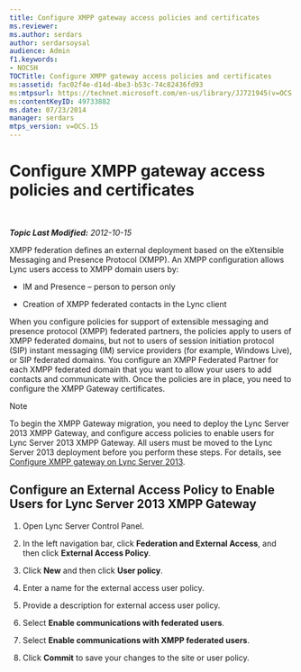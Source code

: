 ```yaml
---
title: Configure XMPP gateway access policies and certificates
ms.reviewer: 
ms.author: serdars
author: serdarsoysal
audience: Admin
f1.keywords:
- NOCSH
TOCTitle: Configure XMPP gateway access policies and certificates
ms:assetid: fac02f4e-d14d-4be3-b53c-74c82436fd93
ms:mtpsurl: https://technet.microsoft.com/en-us/library/JJ721945(v=OCS.15)
ms:contentKeyID: 49733882
ms.date: 07/23/2014
manager: serdars
mtps_version: v=OCS.15
---
```


<div data-xmlns="http://www.w3.org/1999/xhtml">

<div class="topic" data-xmlns="http://www.w3.org/1999/xhtml" data-msxsl="urn:schemas-microsoft-com:xslt" data-cs="https://msdn.microsoft.com/">

<div data-asp="https://msdn2.microsoft.com/asp">

# Configure XMPP gateway access policies and certificates

</div>

<div id="mainSection">

<div id="mainBody">

<span> </span>

_**Topic Last Modified:** 2012-10-15_

XMPP federation defines an external deployment based on the eXtensible Messaging and Presence Protocol (XMPP). An XMPP configuration allows Lync users access to XMPP domain users by:

  - IM and Presence – person to person only

  - Creation of XMPP federated contacts in the Lync client

When you configure policies for support of extensible messaging and presence protocol (XMPP) federated partners, the policies apply to users of XMPP federated domains, but not to users of session initiation protocol (SIP) instant messaging (IM) service providers (for example, Windows Live), or SIP federated domains. You configure an XMPP Federated Partner for each XMPP federated domain that you want to allow your users to add contacts and communicate with. Once the policies are in place, you need to configure the XMPP Gateway certificates.

<div>


> [!NOTE]  
> To begin the XMPP Gateway migration, you need to deploy the Lync Server 2013 XMPP Gateway, and configure access policies to enable users for Lync Server 2013 XMPP Gateway. All users must be moved to the Lync Server 2013 deployment before you perform these steps. For details, see <A href="configure-xmpp-gateway-on-lync-server-2013.md">Configure XMPP gateway on Lync Server 2013</A>.



</div>

<div>

## Configure an External Access Policy to Enable Users for Lync Server 2013 XMPP Gateway

1.  Open Lync Server Control Panel.

2.  In the left navigation bar, click **Federation and External Access**, and then click **External Access Policy**.

3.  Click **New** and then click **User policy**.

4.  Enter a name for the external access user policy.

5.  Provide a description for external access user policy.

6.  Select **Enable communications with federated users**.

7.  Select **Enable communications with XMPP federated users**.

8.  Click **Commit** to save your changes to the site or user policy.

</div>

</div>

<span> </span>

</div>

</div>

</div>


